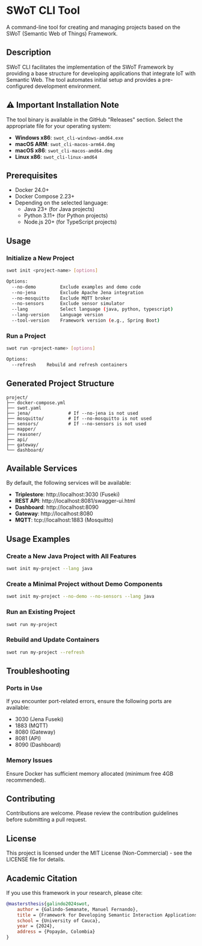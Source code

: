 # SWoT CLI Tool

A command-line tool for creating and managing projects based on the SWoT (Semantic Web of Things) Framework.

## Description

SWoT CLI facilitates the implementation of the SWoT Framework by providing a base structure for developing applications that integrate IoT with Semantic Web. The tool automates initial setup and provides a pre-configured development environment.

## ⚠️ Important Installation Note

The tool binary is available in the GitHub "Releases" section. Select the appropriate file for your operating system:

- **Windows x86**: `swot_cli-windows-amd64.exe`
- **macOS ARM**: `swot_cli-macos-arm64.dmg`
- **macOS x86**: `swot_cli-macos-amd64.dmg`
- **Linux x86**: `swot_cli-linux-amd64`

## Prerequisites

- Docker 24.0+
- Docker Compose 2.23+
- Depending on the selected language:
  - Java 23+ (for Java projects)
  - Python 3.11+ (for Python projects)
  - Node.js 20+ (for TypeScript projects)

## Usage

### Initialize a New Project

```bash
swot init <project-name> [options]

Options:
  --no-demo         Exclude examples and demo code
  --no-jena         Exclude Apache Jena integration
  --no-mosquitto    Exclude MQTT broker
  --no-sensors      Exclude sensor simulator
  --lang            Select language (java, python, typescript)
  --lang-version    Language version
  --tool-version    Framework version (e.g., Spring Boot)
```

### Run a Project

```bash
swot run <project-name> [options]

Options:
  --refresh    Rebuild and refresh containers
```

## Generated Project Structure

```
project/
├── docker-compose.yml
├── swot.yaml
├── jena/              # If --no-jena is not used
├── mosquitto/         # If --no-mosquitto is not used
├── sensors/           # If --no-sensors is not used
├── mapper/
├── reasoner/
├── api/
├── gateway/
└── dashboard/
```

## Available Services

By default, the following services will be available:

- **Triplestore**: http://localhost:3030 (Fuseki)
- **REST API**: http://localhost:8081/swagger-ui.html
- **Dashboard**: http://localhost:8090
- **Gateway**: http://localhost:8080
- **MQTT**: tcp://localhost:1883 (Mosquitto)

## Usage Examples

### Create a New Java Project with All Features

```bash
swot init my-project --lang java
```

### Create a Minimal Project without Demo Components

```bash
swot init my-project --no-demo --no-sensors --lang java
```

### Run an Existing Project

```bash
swot run my-project
```

### Rebuild and Update Containers

```bash
swot run my-project --refresh
```

## Troubleshooting

### Ports in Use
If you encounter port-related errors, ensure the following ports are available:
- 3030 (Jena Fuseki)
- 1883 (MQTT)
- 8080 (Gateway)
- 8081 (API)
- 8090 (Dashboard)

### Memory Issues
Ensure Docker has sufficient memory allocated (minimum free 4GB recommended).

## Contributing

Contributions are welcome. Please review the contribution guidelines before submitting a pull request.

## License

This project is licensed under the MIT License (Non-Commercial) - see the LICENSE file for details.

## Academic Citation

If you use this framework in your research, please cite:

```bibtex
@mastersthesis{galindo2024swot,
    author = {Galindo-Semanate, Manuel Fernando},
    title = {Framework for Developing Semantic Interaction Applications for IoT Devices},
    school = {University of Cauca},
    year = {2024},
    address = {Popayán, Colombia}
}
```